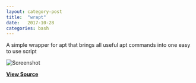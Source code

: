 ```yaml
---
layout: category-post
title:  "wrapt"
date:   2017-10-28
categories: bash
---
```


A simple wrapper for apt that brings all useful apt commands into one easy to use script

![Screenshot](https://raw.githubusercontent.com/simoniz0r/wrapt/master/Screenshot.png)

**[View Source](https://github.com/simoniz0r/wrapt)**
